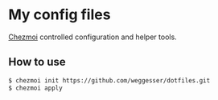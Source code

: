 # My config files

[Chezmoi](https://chezmoi.io/) controlled configuration and helper tools.

## How to use

```sh
$ chezmoi init https://github.com/weggesser/dotfiles.git
$ chezmoi apply
```
